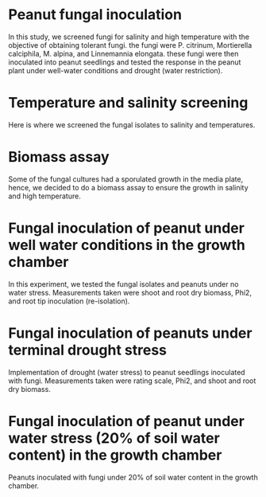 # Peanut fungal inoculation
In this study, we screened fungi for salinity and high temperature with the objective of obtaining tolerant fungi. the fungi were P. citrinum, Mortierella calciphila, M. alpina, and Linnemannia elongata. these fungi were then inoculated into peanut seedlings and tested the response in the peanut plant under well-water conditions and drought (water restriction).
# Temperature and salinity screening
Here is where we screened the fungal isolates to salinity and temperatures.
# Biomass assay
Some of the fungal cultures had a sporulated growth in the media plate, hence, we decided to do a biomass assay to ensure the growth in salinity and high temperature.
# Fungal inoculation of peanut under well water conditions in the growth chamber
In this experiment, we tested the fungal isolates and peanuts under no water stress. Measurements taken were shoot and root dry biomass, Phi2, and root tip inoculation (re-isolation).
# Fungal inoculation of peanuts under terminal drought stress
Implementation of drought (water stress) to peanut seedlings inoculated with fungi. Measurements taken were rating scale, Phi2, and shoot and root dry biomass.
# Fungal inoculation of peanut under water stress (20% of soil water content) in the growth chamber
Peanuts inoculated with fungi under 20% of soil water content in the growth chamber.
